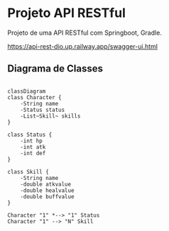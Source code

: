 # Projeto API RESTful
Projeto de uma API RESTful com Springboot, Gradle.

https://api-rest-dio.up.railway.app/swagger-ui.html

## Diagrama de Classes
```mermaid

classDiagram
class Character {
    -String name
    -Status status
    -List~Skill~ skills
}

class Status {
    -int hp
    -int atk
    -int def
}

class Skill {
    -String name
    -double atkvalue
    -double healvalue
    -double buffvalue
}

Character "1" *--> "1" Status
Character "1" --> "N" Skill

```
